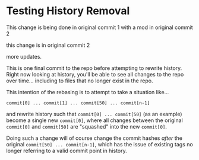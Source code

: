 # Testing History Removal

This change is being done in original commit 1 with a mod in original commit 2

this change is in original commit 2

more updates.

This is one final commit to the repo before attempting to rewrite history.
Right now looking at history, you'll be able to see all changes to the repo over time... including to files that no longer exist in the repo.

This intention of the rebasing is to attempt to take a situation like...

```
commit[0] ... commit[1] ... commit[50] ... commit[n-1]
```

and rewrite history such that `commit[0] ... commit[50]` (as an example) become a single new `commit[0]`, where all changes between the original `commit[0]` and `commit[50]` are "squashed" into the new `commit[0]`.

Doing such a change will of course change the commit hashes *after* the original `commit[50] ... commit[n-1]`, which has the issue of existing tags no longer referring to a valid commit point in history.